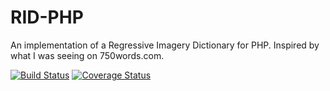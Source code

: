 RID-PHP
=============
An implementation of a Regressive Imagery Dictionary for PHP. Inspired by what I was seeing on 750words.com.

[![Build Status](https://travis-ci.org/cam5/rid-php.svg?branch=master)](https://travis-ci.org/cam5/rid-php)
[![Coverage Status](https://coveralls.io/repos/cam5/rid-php/badge.svg?branch=master&service=github)](https://coveralls.io/github/cam5/rid-php?branch=master)

